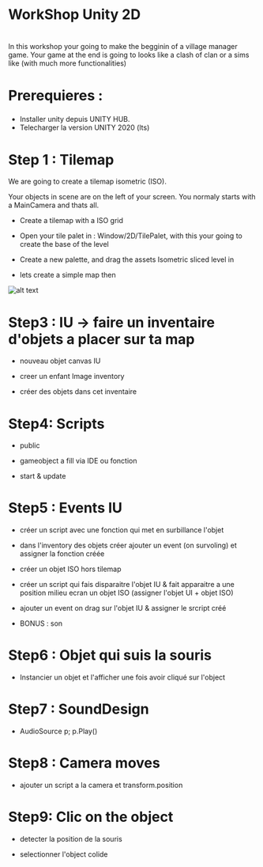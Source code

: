 # WorkShop Unity 2D <h1>
 In this workshop your going to make the begginin of a village manager game.
 Your game at the end is going to looks like a clash of clan or a sims like (with much more functionalities)

# Prerequieres : <h3>
  - Installer unity depuis UNITY HUB.
  - Telecharger la version UNITY 2020 (lts)

# Step 1 : Tilemap

 We are going to create a tilemap isometric (ISO).

Your objects in scene are on the left of your screen. You normaly starts with a MainCamera and thats all.

 - Create a tilemap with a ISO grid

 - Open your tile palet in : Window/2D/TilePalet, with this your going to create the base of the level

 - Create a new palette, and drag the assets Isometric sliced level in
 
 - lets create a simple map then
 
![alt text](http://url/to/img.png)



# Step3 : IU -> faire un inventaire d'objets a placer sur ta map

 - nouveau objet canvas IU

 - creer un enfant Image inventory

 - créer des objets dans cet inventaire


# Step4: Scripts

 - public

 - gameobject a fill via IDE ou fonction

 - start & update


# Step5 : Events IU

 - créer un script avec une fonction qui met en surbillance l'objet

 - dans l'inventory des objets créer ajouter un event (on survoling) et assigner la fonction créée

 - créer un objet ISO hors tilemap

 - créer un script qui fais disparaitre  l'objet IU & fait apparaitre a une position milieu ecran un objet ISO (assigner l'objet UI + objet ISO)

 - ajouter un event on drag sur l'objet IU & assigner le srcript créé

 - BONUS : son


# Step6 : Objet qui suis la souris

 - Instancier un objet et l'afficher une fois avoir cliqué sur l'object


# Step7 : SoundDesign

 - AudioSource p; p.Play()


# Step8 : Camera moves

 - ajouter un script a la camera et transform.position


# Step9: Clic on the object

 - detecter la position de la souris

 - selectionner l'object colide